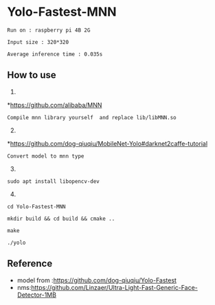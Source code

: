 # Yolo-Fastest-MNN
    Run on : raspberry pi 4B 2G 
  
    Input size : 320*320
  
    Average inference time : 0.035s 
  
## How to use
1.
*https://github.com/alibaba/MNN 

    Compile mnn library yourself  and replace lib/libMNN.so
2.
*https://github.com/dog-qiuqiu/MobileNet-Yolo#darknet2caffe-tutorial   

    Convert model to mnn type
3.

    sudo apt install libopencv-dev

4.
    
    cd Yolo-Fastest-MNN

    mkdir build && cd build && cmake ..

    make

    ./yolo

##  Reference
* model from :https://github.com/dog-qiuqiu/Yolo-Fastest
* nms:https://github.com/Linzaer/Ultra-Light-Fast-Generic-Face-Detector-1MB
